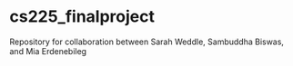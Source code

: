 # cs225_finalproject
Repository for collaboration between Sarah Weddle, Sambuddha Biswas, and Mia Erdenebileg
